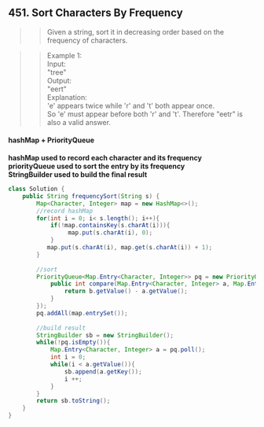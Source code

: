 ## 451. Sort Characters By Frequency

>> Given a string, sort it in decreasing order based on the frequency of characters.  

>>  Example 1:  
>>  Input:  
>>  "tree"  
>>  Output:  
>>  "eert"  
>>  Explanation:  
>>  'e' appears twice while 'r' and 't' both appear once.  
>>  So 'e' must appear before both 'r' and 't'. Therefore "eetr" is also a valid answer.  
 

#### hashMap + PriorityQueue

**hashMap used to record each character and its frequency    
priorityQueue used to sort the entry by its frequency    
StringBuilder used to build the final result**

```java
class Solution {
    public String frequencySort(String s) {
        Map<Character, Integer> map = new HashMap<>();
        //record hashMap
        for(int i = 0; i< s.length(); i++){
            if(!map.containsKey(s.charAt(i))){
                 map.put(s.charAt(i), 0);
            }
           map.put(s.charAt(i), map.get(s.charAt(i)) + 1);
        }
        
        //sort
        PriorityQueue<Map.Entry<Character, Integer>> pq = new PriorityQueue<Map.Entry<Character, Integer>>(new Comparator<Map.Entry<Character, Integer>>(){
            public int compare(Map.Entry<Character, Integer> a, Map.Entry<Character, Integer> b){
                return b.getValue() - a.getValue();
            } 
        });
        pq.addAll(map.entrySet());
        
        //build result
        StringBuilder sb = new StringBuilder();
        while(!pq.isEmpty()){
            Map.Entry<Character, Integer> a = pq.poll();
            int i = 0;
            while(i < a.getValue()){
                sb.append(a.getKey());
                i ++;
            }
        }
        return sb.toString();
    }
}
```

